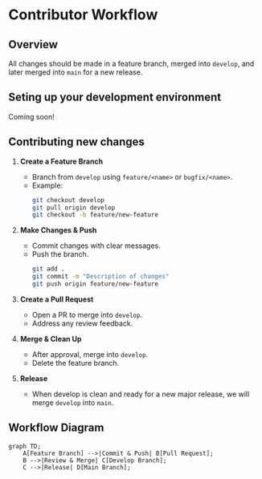 # Contributor Workflow

## Overview
All changes should be made in a feature branch, merged into `develop`, and later merged into `main` for a new release.

## Seting up your development environment

Coming soon!

## Contributing new changes
1. **Create a Feature Branch**
   - Branch from `develop` using `feature/<name>` or `bugfix/<name>`.
   - Example:
     ```bash
     git checkout develop
     git pull origin develop
     git checkout -b feature/new-feature
     ```

2. **Make Changes & Push**
   - Commit changes with clear messages.
   - Push the branch.
     ```bash
     git add .
     git commit -m "Description of changes"
     git push origin feature/new-feature
     ```

3. **Create a Pull Request**
   - Open a PR to merge into `develop`.
   - Address any review feedback.

4. **Merge & Clean Up**
   - After approval, merge into `develop`.
   - Delete the feature branch.

5. **Release**
   - When develop is clean and ready for a new major release, we will merge `develop` into `main`.

## Workflow Diagram
```mermaid
graph TD;
    A[Feature Branch] -->|Commit & Push| B[Pull Request];
    B -->|Review & Merge| C[Develop Branch];
    C -->|Release| D[Main Branch];
```
